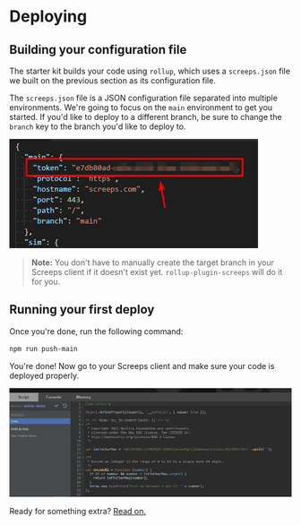 # Deploying

## Building your configuration file

The starter kit builds your code using `rollup`, which uses a `screeps.json` file we built on the previous section as its configuration file.

The `screeps.json` file is a JSON configuration file separated into multiple environments. We're going to focus on the `main` environment to get you started. If you'd like to deploy to a different branch, be sure to change the `branch` key to the branch you'd like to deploy to.

![authenticating-4](img/authenticating-4.png)

> **Note:** You don't have to manually create the target branch in your Screeps client if it doesn't exist yet. `rollup-plugin-screeps` will do it for you.

## Running your first deploy

Once you're done, run the following command:

```bash
npm run push-main
```

You're done! Now go to your Screeps client and make sure your code is deployed properly.

![deploying-2](img/deploying-2.png)

Ready for something extra? [Read on.](../in-depth/module-bundling.md)
